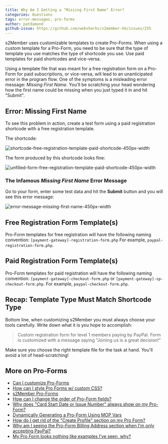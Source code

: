 ```yaml
---
title: Why Am I Getting a "Missing First Name" Error?
categories: Questions
tags: error-messages, pro-forms
author: patdumond
github-issue: https://github.com/websharks/s2member-kb/issues/255
---
```


s2Member uses customizable templates to create Pro-Forms. When using a custom template for a Pro-Form, you need to be sure that the type of template you use matches the type of shortcode you use. Use paid templates for paid shortcodes and vice-versa.

Using a template file that was meant for a free registration form on a Pro-Form for paid subscriptions, or vice-versa, will lead to an unanticipated error in the program flow. One of the symptoms is a misleading error message: *Missing First Name*. You'll be scratching your head wondering how the first name could be missing when you just typed it in and hit "Submit". 

## Error: Missing First Name
To see this problem in action, create a test form using a paid registration shortcode with a free registration template.

The shortcode:

![shortcode-free-registration-template-paid-shortcode-450px-width](https://cloud.githubusercontent.com/assets/9320495/14154757/3d6de3c0-f68c-11e5-8425-84cc4d7e39fb.png)

The form produced by this shortcode looks fine:

![unfilled-form-free-registration-template-paid-shortcode-450px-width](https://cloud.githubusercontent.com/assets/9320495/14154766/46e93be8-f68c-11e5-84f1-56c9cd83254c.png)

### The Infamous *Missing First Name* Error Message
Go to your form, enter some test data and hit the **Submit** button and you will see this error message:

![error-message-missing-first-name-450px-width](https://cloud.githubusercontent.com/assets/9320495/14154770/51f5b0c0-f68c-11e5-91a5-779722bb185d.png)

## Free Registration Form Template(s)

Pro-Form templates for free registration will have the following naming convention: `[payment-gateway]-registration-form.php` For example, `paypal-registration-form.php`. 

## Paid Registration Form Template(s)

Pro-Form templates for paid registration will have the following naming convention: `[payment-gateway]-checkout-form.php` or `[payment-gateway]-sp-checkout-form.php`. For example, `paypal-checkout-form.php`.

## Recap: Template Type Must Match Shortcode Type

Bottom line, when customizing s2Member you must always choose your tools carefully. Write down what it is you hope to accomplish: 

>Custom registration form for level 1 members paying by PayPal. Form is customized with a message saying "Joining us is a great decision!"

Make sure you choose the right template file for the task at hand. You'll avoid a lot of head-scratching!

## More on Pro-Forms

- [Can I customize Pro-Forms](http://s2member.com/kb-article/can-i-customize-pro-forms/)
- [How can I style Pro Forms w/ custom CSS?](http://s2member.com/kb-article/how-can-i-style-pro-forms-w-custom-css/)
- [s2Member Pro-Forms](http://s2member.com/kb-article/s2member-pro-forms/)
- [How can I change the order of Pro-Form fields?](http://s2member.com/kb-article/how-can-i-change-the-order-of-the-pro-form-fields/)
- [Why does "Card Start Date or Issue Number" always show on my Pro-Form?](http://s2member.com/kb-article/why-does-card-start-date-or-issue-number-always-show-on-my-pro-form/)
- [Dynamically Generating a Pro-Form Using MOP Vars](http://s2member.com/kb-article/dynamically-generating-a-pro-form-using-mop-vars/)
- [How do I get rid of the "Create Profile" section on my Pro Form?](http://s2member.com/kb-article/how-do-i-get-rid-of-the-create-profile-section-on-my-pro-form/)
- [Why am I seeing the Pro-Form Billing Address section when I'm only accepting PayPal?](http://s2member.com/kb-article/why-am-i-seeing-the-pro-form-billing-address-section-when-im-only-accepting-paypal/)
- [ My Pro Form looks nothing like examples I've seen, why?](http://s2member.com/kb-article/my-pro-form-looks-nothing-like-examples-ive-seen-why/)
